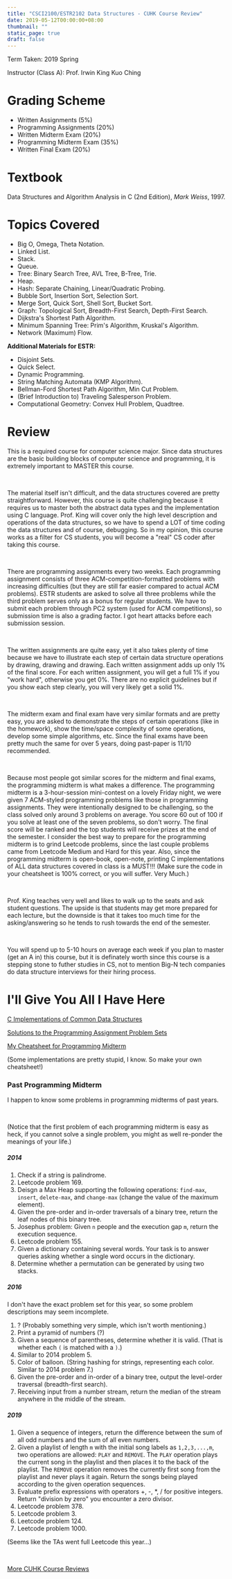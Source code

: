 ```yaml
---
title: "CSCI2100/ESTR2102 Data Structures - CUHK Course Review"
date: 2019-05-12T00:00:00+08:00
thumbnail: ""
static_page: true
draft: false
---
```


Term Taken: 2019 Spring

Instructor (Class A): Prof. Irwin King Kuo Ching

# Grading Scheme
* Written Assignments (5%)
* Programming Assignments (20%)
* Written Midterm Exam (20%)
* Programming Midterm Exam (35%)
* Written Final Exam (20%)

# Textbook
Data Structures and Algorithm Analysis in C (2nd Edition), *Mark Weiss*, 1997.

# Topics Covered
* Big O, Omega, Theta Notation.
* Linked List.
* Stack.
* Queue.
* Tree: Binary Search Tree, AVL Tree, B-Tree, Trie.
* Heap.
* Hash: Separate Chaining, Linear/Quadratic Probing.
* Bubble Sort, Insertion Sort, Selection Sort.
* Merge Sort, Quick Sort, Shell Sort, Bucket Sort.
* Graph: Topological Sort, Breadth-First Search, Depth-First Search.
* Dijkstra's Shortest Path Algorithm.
* Minimum Spanning Tree: Prim's Algorithm, Kruskal's Algorithm.
* Network (Maximum) Flow.

**Additional Materials for ESTR:**

* Disjoint Sets.
* Quick Select.
* Dynamic Programming.
* String Matching Automata (KMP Algorithm).
* Bellman-Ford Shortest Path Algorithm, Min Cut Problem.
* (Brief Introduction to) Traveling Salesperson Problem.
* Computational Geometry: Convex Hull Problem, Quadtree.

# Review
This is a required course for computer science major. Since data structures are the basic building blocks of computer science and programming, it is extremely important to MASTER this course.

<br />

The material itself isn't difficult, and the data structures covered are pretty straightforward. However, this course is quite challenging because it requires us to master both the abstract data types and the implementation using C language. Prof. King will cover only the high level description and operations of the data structures, so we have to spend a LOT of time coding the data structures and of course, debugging. So in my opinion, this course works as a filter for CS students, you will become a "real" CS coder after taking this course.

<br />

There are programming assignments every two weeks. Each programming assignment consists of three ACM-competition-formatted problems with increasing difficulties (but they are still far easier compared to actual ACM problems). ESTR students are asked to solve all three problems while the third problem serves only as a bonus for regular students. We have to submit each problem through PC2 system (used for ACM competitions), so submission time is also a grading factor. I got heart attacks before each submission session.

<br />

The written assignments are quite easy, yet it also takes plenty of time because we have to illustrate each step of certain data structure operations by drawing, drawing and drawing. Each written assignment adds up only 1% of the final score. For each written assignment, you will get a full 1% if you "work hard", otherwise you get 0%. There are no explicit guidelines but if you show each step clearly, you will very likely get a solid 1%.

<br />

The midterm exam and final exam have very similar formats and are pretty easy, you are asked to demonstrate the steps of certain operations (like in the homework), show the time/space complexity of some operations, develop some simple algorithms, etc. Since the final exams have been pretty much the same for over 5 years, doing past-paper is 11/10 recommended.

<br />

Because most people got similar scores for the midterm and final exams, the programming midterm is what makes a difference. The programming midterm is a 3-hour-session mini-contest on a lovely Friday night, we were given 7 ACM-styled programming problems like those in programming assignments. They were intentionally designed to be challenging, so the class solved only around 3 problems on average. You score 60 out of 100 if you solve at least one of the seven problems, so don't worry. The final score will be ranked and the top students will receive prizes at the end of the semester. I consider the best way to prepare for the programming midterm is to grind Leetcode problems, since the last couple problems came from Leetcode Medium and Hard for this year. Also, since the programming midterm is open-book, open-note, printing C implementations of ALL data structures covered in class is a MUST!!! (Make sure the code in your cheatsheet is 100% correct, or you will suffer. Very Much.)

<br />

Prof. King teaches very well and likes to walk up to the seats and ask student questions. The upside is that students may get more prepared for each lecture, but the downside is that it takes too much time for the asking/answering so he tends to rush towards the end of the semester.

<br />

You will spend up to 5-10 hours on average each week if you plan to master (get an A in) this course, but it is definately worth since this course is a stepping stone to futher studies in CS, not to mention Big-N tech companies do data structure interviews for their hiring process.

# I'll Give You All I Have Here
[C Implementations of Common Data Structures](https://github.com/YuChaoGithub/Data-Structures-implementation-in-C)

[Solutions to the Programming Assignment Problem Sets](https://github.com/YuChaoGithub/CUHK-CSCI2100-ESTR2102)

[My Cheatsheet for Programming Midterm](/posts/csci2100-estr2102/programming-midterm-cheatsheet.pdf)

(Some implementations are pretty stupid, I know. So make your own cheatsheet!)

### Past Programming Midterm
I happen to know some problems in programming midterms of past years.

<br />

(Notice that the first problem of each programming midterm is easy as heck, if you cannot solve a single problem, you might as well re-ponder the meanings of your life.)

##### 2014
1. Check if a string is palindrome.
2. Leetcode problem 169.
3. Deisgn a Max Heap supporting the following operations: `find-max`, `insert`, `delete-max`, and `change-max` (change the value of the maximum element).
4. Given the pre-order and in-order traversals of a binary tree, return the leaf nodes of this binary tree.
5. Josephus problem: Given `n` people and the execution gap `m`, return the execution sequence.
6. Leetcode problem 155.
7. Given a dictionary containing several words. Your task is to answer queries asking whether a single word occurs in the dictionary.
8. Determine whether a permutation can be generated by using two stacks.

##### 2016
I don't have the exact problem set for this year, so some problem descriptions may seem incomplete.

1. ? (Probably something very simple, which isn't worth mentioning.)
2. Print a pyramid of numbers (?)
3. Given a sequence of parentheses, determine whether it is valid. (That is whether each `(` is matched with a `)`.)
4. Similar to 2014 problem 5.
5. Color of balloon. (String hashing for strings, representing each color. Similar to 2014 problem 7.)
6. Given the pre-order and in-order of a binary tree, output the level-order traversal (breadth-first search).
7. Receiving input from a number stream, return the median of the stream anywhere in the middle of the stream.

##### 2019
1. Given a sequence of integers, return the difference between the sum of all odd numbers and the sum of all even numbers.
2. Given a playlist of length `m` with the initial song labels as `1,2,3,...,m`, two operations are allowed: `PLAY` and `REMOVE`. The `PLAY` operation plays the current song in the playlist and then places it to the back of the playlist. The `REMOVE` operation removes the currently first song from the playlist and never plays it again. Return the songs being played according to the given operation sequences.
3. Evaluate prefix expressions with operators +, -, *, / for positive integers. Return "division by zero" you encounter a zero divisor.
4. Leetcode problem 378.
5. Leetcode problem 3.
6. Leetcode problem 124.
7. Leetcode problem 1000.

(Seems like the TAs went full Leetcode this year...)

<br />

[More CUHK Course Reviews](/course-review)